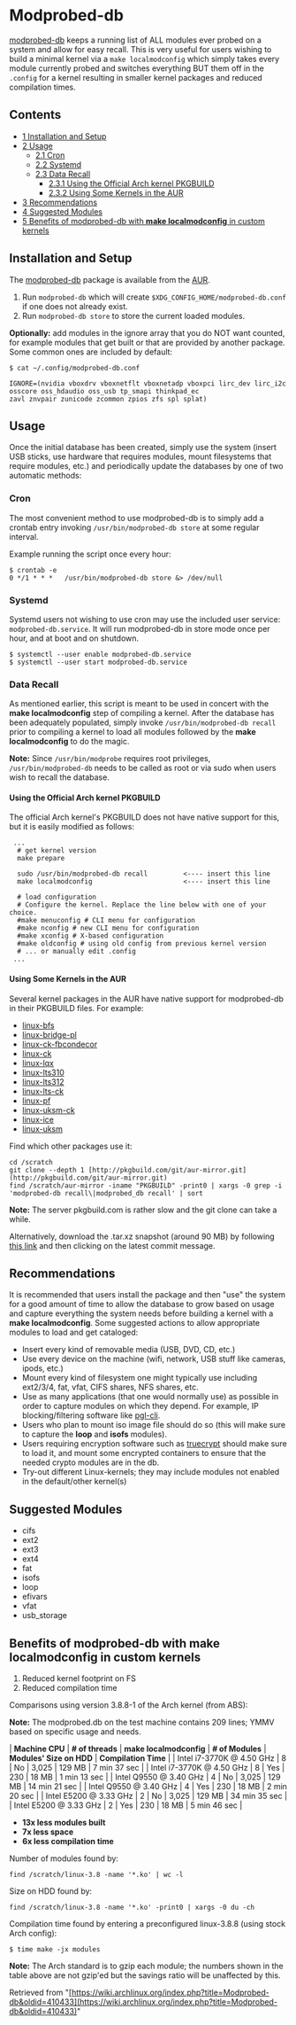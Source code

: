 # Modprobed-db

[modprobed-db](https://aur.archlinux.org/packages/modprobed-db/) keeps a running list of ALL modules ever probed on a system and allow for easy recall. This is very useful for users wishing to build a minimal kernel via a `make localmodconfig` which simply takes every module currently probed and switches everything BUT them off in the `.config` for a kernel resulting in smaller kernel packages and reduced compilation times.

## Contents

*   [1 Installation and Setup](#Installation_and_Setup)
*   [2 Usage](#Usage)
    *   [2.1 Cron](#Cron)
    *   [2.2 Systemd](#Systemd)
    *   [2.3 Data Recall](#Data_Recall)
        *   [2.3.1 Using the Official Arch kernel PKGBUILD](#Using_the_Official_Arch_kernel_PKGBUILD)
        *   [2.3.2 Using Some Kernels in the AUR](#Using_Some_Kernels_in_the_AUR)
*   [3 Recommendations](#Recommendations)
*   [4 Suggested Modules](#Suggested_Modules)
*   [5 Benefits of modprobed-db with **make localmodconfig** in custom kernels](#Benefits_of_modprobed-db_with_make_localmodconfig_in_custom_kernels)

## Installation and Setup

The [modprobed-db](https://aur.archlinux.org/packages/modprobed-db/) package is available from the [AUR](/index.php/AUR "AUR").

1.  Run `modprobed-db` which will create `$XDG_CONFIG_HOME/modprobed-db.conf` if one does not already exist.
2.  Run `modprobed-db store` to store the current loaded modules.

**Optionally:** add modules in the ignore array that you do NOT want counted, for example modules that get built or that are provided by another package. Some common ones are included by default:

 `$ cat ~/.config/modprobed-db.conf` 

```
IGNORE=(nvidia vboxdrv vboxnetflt vboxnetadp vboxpci lirc_dev lirc_i2c
osscore oss_hdaudio oss_usb tp_smapi thinkpad_ec
zavl znvpair zunicode zcommon zpios zfs spl splat)
```

## Usage

Once the initial database has been created, simply use the system (insert USB sticks, use hardware that requires modules, mount filesystems that require modules, etc.) and periodically update the databases by one of two automatic methods:

### Cron

The most convenient method to use modprobed-db is to simply add a crontab entry invoking `/usr/bin/modprobed-db store` at some regular interval.

Example running the script once every hour:

```
$ crontab -e
0 */1 * * *   /usr/bin/modprobed-db store &> /dev/null

```

### Systemd

Systemd users not wishing to use cron may use the included user service: `modprobed-db.service`. It will run modprobed-db in store mode once per hour, and at boot and on shutdown.

```
$ systemctl --user enable modprobed-db.service
$ systemctl --user start modprobed-db.service

```

### Data Recall

As mentioned earlier, this script is meant to be used in concert with the **make localmodconfig** step of compiling a kernel. After the database has been adequately populated, simply invoke `/usr/bin/modprobed-db recall` prior to compiling a kernel to load all modules followed by the **make localmodconfig** to do the magic.

**Note:** Since `/usr/bin/modprobe` requires root privileges, `/usr/bin/modprobed-db` needs to be called as root or via sudo when users wish to recall the database.

#### Using the Official Arch kernel PKGBUILD

The official Arch kernel's PKGBUILD does not have native support for this, but it is easily modified as follows:

```
 ...
  # get kernel version
  make prepare

  sudo /usr/bin/modprobed-db recall         <---- insert this line
  make localmodconfig                       <---- insert this line

  # load configuration
  # Configure the kernel. Replace the line below with one of your choice.
  #make menuconfig # CLI menu for configuration
  #make nconfig # new CLI menu for configuration
  #make xconfig # X-based configuration
  #make oldconfig # using old config from previous kernel version
  # ... or manually edit .config
 ...
```

#### Using Some Kernels in the AUR

Several kernel packages in the AUR have native support for modprobed-db in their PKGBUILD files. For example:

*   [linux-bfs](https://aur.archlinux.org/packages/linux-bfs/)
*   [linux-bridge-pl](https://aur.archlinux.org/packages/linux-bridge-pl/)
*   [linux-ck-fbcondecor](https://aur.archlinux.org/packages/linux-ck-fbcondecor/)
*   [linux-ck](https://aur.archlinux.org/packages/linux-ck/)
*   [linux-lqx](https://aur.archlinux.org/packages/linux-lqx/)
*   [linux-lts310](https://aur.archlinux.org/packages/linux-lts310/)
*   [linux-lts312](https://aur.archlinux.org/packages/linux-lts312/)
*   [linux-lts-ck](https://aur.archlinux.org/packages/linux-lts-ck/)
*   [linux-pf](https://aur.archlinux.org/packages/linux-pf/)
*   [linux-uksm-ck](https://aur.archlinux.org/packages/linux-uksm-ck/)
*   [linux-ice](https://aur.archlinux.org/packages/linux-ice/)
*   [linux-uksm](https://aur.archlinux.org/packages/linux-uksm/)

Find which other packages use it:

```
cd /scratch
git clone --depth 1 [http://pkgbuild.com/git/aur-mirror.git](http://pkgbuild.com/git/aur-mirror.git)
find /scratch/aur-mirror -iname "PKGBUILD" -print0 | xargs -0 grep -i 'modprobed-db recall\|modprobed_db recall' | sort

```

**Note:** The server pkgbuild.com is rather slow and the git clone can take a while.

Alternatively, download the .tar.xz snapshot (around 90 MB) by following [this link](http://pkgbuild.com/git/aur-mirror.git/) and then clicking on the latest commit message.

## Recommendations

It is recommended that users install the package and then "use" the system for a good amount of time to allow the database to grow based on usage and capture everything the system needs before building a kernel with a **make localmodconfig**. Some suggested actions to allow appropriate modules to load and get cataloged:

*   Insert every kind of removable media (USB, DVD, CD, etc.)
*   Use every device on the machine (wifi, network, USB stuff like cameras, ipods, etc.)
*   Mount every kind of filesystem one might typically use including ext2/3/4, fat, vfat, CIFS shares, NFS shares, etc.
*   Use as many applications (that one would normally use) as possible in order to capture modules on which they depend. For example, IP blocking/filtering software like [pgl-cli](https://aur.archlinux.org/packages/pgl-cli/).
*   Users who plan to mount iso image file should do so (this will make sure to capture the **loop** and **isofs** modules).
*   Users requiring encryption software such as [truecrypt](https://www.archlinux.org/packages/?name=truecrypt) should make sure to load it, and mount some encrypted containers to ensure that the needed crypto modules are in the db.
*   Try-out different Linux-kernels; they may include modules not enabled in the default/other kernel(s)

## Suggested Modules

*   cifs
*   ext2
*   ext3
*   ext4
*   fat
*   isofs
*   loop
*   efivars
*   vfat
*   usb_storage

## Benefits of modprobed-db with **make localmodconfig** in custom kernels

1.  Reduced kernel footprint on FS
2.  Reduced compilation time

Comparisons using version 3.8.8-1 of the Arch kernel (from ABS):

**Note:** The modprobed.db on the test machine contains 209 lines; YMMV based on specific usage and needs.

| **Machine CPU** | **# of threads** | **make localmodconfig** | **# of Modules** | **Modules' Size on HDD** | **Compilation Time** |
| Intel i7-3770K @ 4.50 GHz | 8 | No | 3,025 | 129 MB | 7 min 37 sec |
| Intel i7-3770K @ 4.50 GHz | 8 | Yes | 230 | 18 MB | 1 min 13 sec |
| Intel Q9550 @ 3.40 GHz | 4 | No | 3,025 | 129 MB | 14 min 21 sec |
| Intel Q9550 @ 3.40 GHz | 4 | Yes | 230 | 18 MB | 2 min 20 sec |
| Intel E5200 @ 3.33 GHz | 2 | No | 3,025 | 129 MB | 34 min 35 sec |
| Intel E5200 @ 3.33 GHz | 2 | Yes | 230 | 18 MB | 5 min 46 sec |

*   **13x less modules built**
*   **7x less space**
*   **6x less compilation time**

Number of modules found by:

```
find /scratch/linux-3.8 -name '*.ko' | wc -l

```

Size on HDD found by:

```
find /scratch/linux-3.8 -name '*.ko' -print0 | xargs -0 du -ch

```

Compilation time found by entering a preconfigured linux-3.8.8 (using stock Arch config):

```
$ time make -jx modules

```

**Note:** The Arch standard is to gzip each module; the numbers shown in the table above are not gzip'ed but the savings ratio will be unaffected by this.

Retrieved from "[https://wiki.archlinux.org/index.php?title=Modprobed-db&oldid=410433](https://wiki.archlinux.org/index.php?title=Modprobed-db&oldid=410433)"